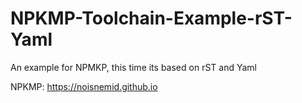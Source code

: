 # NPKMP-Toolchain-Example-rST-Yaml

An example for NPMKP, this time its based on rST and Yaml

NPKMP: https://noisnemid.github.io
